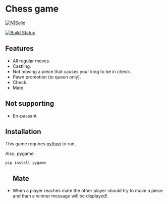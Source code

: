 <h1 class="code-line" data-line-start=0 data-line-end=1 ><a id="Chess_game_0"></a>Chess game</h1>
<p class="has-line-data" data-line-start="2" data-line-end="3"><a href="https://nodesource.com/products/nsolid"><img src="https://cdn.pixabay.com/photo/2017/09/08/20/29/chess-2730034_1280.jpg" alt="N|Solid"></a></p>
<p class="has-line-data" data-line-start="4" data-line-end="5"><a href="https://travis-ci.org/joemccann/dillinger"><img src="https://travis-ci.org/joemccann/dillinger.svg?branch=master" alt="Build Status"></a></p>
<h2 class="code-line" data-line-start=6 data-line-end=7 ><a id="Features_6"></a>Features</h2>
<ul>
<li class="has-line-data" data-line-start="8" data-line-end="9">All regular moves.</li>
<li class="has-line-data" data-line-start="9" data-line-end="10">Castling.</li>
<li class="has-line-data" data-line-start="10" data-line-end="11">Not moving a piece that causes your king to be in check.</li>
<li class="has-line-data" data-line-start="11" data-line-end="12">Pawn promotion (to queen only).</li>
<li class="has-line-data" data-line-start="12" data-line-end="13">Check.</li>
<li class="has-line-data" data-line-start="13" data-line-end="15">Mate.</li>
</ul>
<h2 class="code-line" data-line-start=15 data-line-end=16 ><a id="Not_supporting_15"></a>Not supporting</h2>
<ul>
<li class="has-line-data" data-line-start="16" data-line-end="17">En-passant</li>
</ul>
<h2 class="code-line" data-line-start=19 data-line-end=20 ><a id="Installation_19"></a>Installation</h2>
<p class="has-line-data" data-line-start="21" data-line-end="22">This game requires <a href="https://www.python.org/downloads/">python</a> to run,</p>
<p class="has-line-data" data-line-start="23" data-line-end="24">Also, pygame:</p>
<pre><code class="has-line-data" data-line-start="26" data-line-end="28" class="language-sh">pip install pygame
</code></pre>
<ul>
<h2 class="code-line" data-line-start=15 data-line-end=16 ><a id="Mate_26"></a>Mate</h2>
<li class="has-line-data" data-line-start="8" data-line-end="9">When a player reaches mate the other player should try to move a piece and than a winner message will be displayed!.</li>
</ul>
